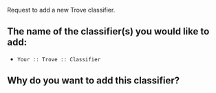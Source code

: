Request to add a new Trove classifier.

## The name of the classifier(s) you would like to add:

<!-- Replace the following with the name of your classifier -->
* `Your :: Trove :: Classifier`

## Why do you want to add this classifier?
<!--
    Include a brief explanation to justify your request.
    Why do the current classifiers not meet your need?
    How many projects do you expect to use this new classifier?
    If you are requesting multiple classifiers, why do you need more than one?
-->
